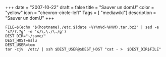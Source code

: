 +++
date = "2007-10-22"
draft = false
title = "Sauver un domU"
color = "yellow"
icon = "chevron-circle-left"
Tags = [ "mediawiki"]
description = "Sauver un domU"
+++

    FILE=$(echo "$(hostname)./etc.$(date +%Y%m%d-%H%M).tar.bz2" | sed -e 's?/?.?g' -e 's/\.\./\./g')
    DEST_DIR="~/save/"
    DEST_HOST=nslu
    DEST_USER=tom
    tar -cjv  /etc/ | ssh $DEST_USER@$DEST_HOST "cat - >  $DEST_DIR$FILE"
